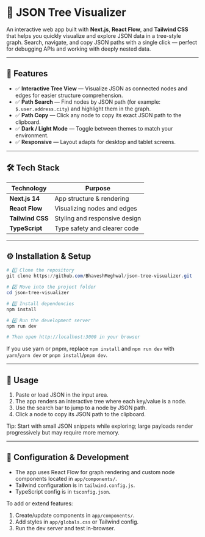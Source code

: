 # 🧠 JSON Tree Visualizer

An interactive web app built with **Next.js**, **React Flow**, and **Tailwind CSS** that helps you quickly visualize and explore JSON data in a tree-style graph. Search, navigate, and copy JSON paths with a single click — perfect for debugging APIs and working with deeply nested data.

---

## 🚀 Features

- ✅ **Interactive Tree View** — Visualize JSON as connected nodes and edges for easier structure comprehension.
- ✅ **Path Search** — Find nodes by JSON path (for example: `$.user.address.city`) and highlight them in the graph.
- ✅ **Path Copy** — Click any node to copy its exact JSON path to the clipboard.
- ✅ **Dark / Light Mode** — Toggle between themes to match your environment.
- ✅ **Responsive** — Layout adapts for desktop and tablet screens.

---

## 🛠️ Tech Stack

| Technology | Purpose |
|---|---|
| **Next.js 14** | App structure & rendering |
| **React Flow** | Visualizing nodes and edges |
| **Tailwind CSS** | Styling and responsive design |
| **TypeScript** | Type safety and clearer code |

---

## ⚙️ Installation & Setup


```powershell
# 1️⃣ Clone the repository
git clone https://github.com/BhaveshMeghwal/json-tree-visualizer.git

# 2️⃣ Move into the project folder
cd json-tree-visualizer

# 3️⃣ Install dependencies
npm install

# 4️⃣ Run the development server
npm run dev

# Then open http://localhost:3000 in your browser
```

If you use yarn or pnpm, replace `npm install` and `npm run dev` with `yarn`/`yarn dev` or `pnpm install`/`pnpm dev`.

---

## 🧭 Usage

1. Paste or load JSON in the input area.
2. The app renders an interactive tree where each key/value is a node.
3. Use the search bar to jump to a node by JSON path.
4. Click a node to copy its JSON path to the clipboard.

Tip: Start with small JSON snippets while exploring; large payloads render progressively but may require more memory.

---

## 🔧 Configuration & Development

- The app uses React Flow for graph rendering and custom node components located in `app/components/`.
- Tailwind configuration is in `tailwind.config.js`.
- TypeScript config is in `tsconfig.json`.

To add or extend features:

1. Create/update components in `app/components/`.
2. Add styles in `app/globals.css` or Tailwind config.
3. Run the dev server and test in-browser.


